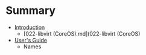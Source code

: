 # Summary

* [Introduction](README.md)
   * [022-libvirt (CoreOS).md](022-libvirt (CoreOS)
* [User's Guide](User's%20Guide)
   * Names

